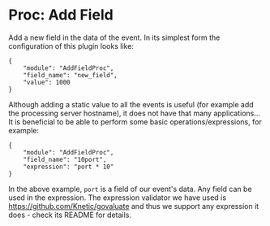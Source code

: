 # Proc: Add Field

Add a new field in the data of the event. In its simplest form the configuration
of this plugin looks like:

```
{
    "module": "AddFieldProc",
    "field_name": "new_field",
    "value": 1000
}
```

Although adding a static value to all the events is useful (for example add the
processing server hostname), it does not have that many applications... It is
beneficial to be able to perform some basic operations/expressions, for example:

```
{
    "module": "AddFieldProc",
    "field_name": "10port",
    "expression": "port * 10"
}
```
In the above example, `port` is a field of our event's data. Any field can be used
in the expression. The expression validator we have used is
https://github.com/Knetic/govaluate and thus we support any expression it does -
check its README for details.
